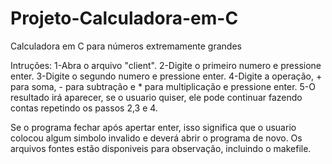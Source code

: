 # Projeto-Calculadora-em-C
Calculadora em C para números extremamente grandes

Intruções:
1-Abra o arquivo "client".
2-Digite o primeiro numero e pressione enter.
3-Digite o segundo numero e pressione enter.
4-Digite a operação, + para soma, - para subtração e * para multiplicação e pressione enter.
5-O resultado irá aparecer, se o usuario quiser, ele pode continuar fazendo contas repetindo os passos 2,3 e 4.

Se o programa fechar após apertar enter, isso significa que o usuario colocou algum simbolo invalido e deverá abrir o programa de novo.
Os arquivos fontes estão disponiveis para observação, incluindo o makefile.
